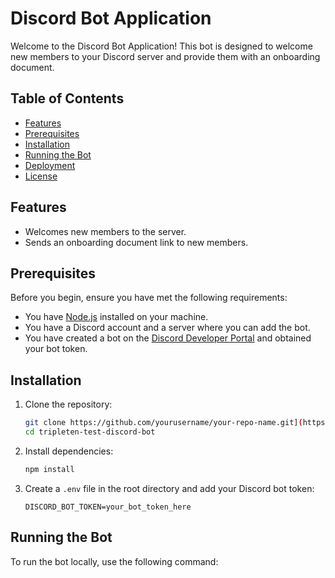 # Discord Bot Application

Welcome to the Discord Bot Application! This bot is designed to welcome new members to your Discord server and provide them with an onboarding document.

## Table of Contents
- [Features](#features)
- [Prerequisites](#prerequisites)
- [Installation](#installation)
- [Running the Bot](#running-the-bot)
- [Deployment](#deployment)
- [License](#license)

## Features
- Welcomes new members to the server.
- Sends an onboarding document link to new members.

## Prerequisites
Before you begin, ensure you have met the following requirements:
- You have [Node.js](https://nodejs.org/) installed on your machine.
- You have a Discord account and a server where you can add the bot.
- You have created a bot on the [Discord Developer Portal](https://discord.com/developers/applications) and obtained your bot token.

## Installation
1. Clone the repository:
   ```bash
   git clone https://github.com/yourusername/your-repo-name.git](https://github.com/Damieee/tripleten-test-discord-bot
   cd tripleten-test-discord-bot
   ```

2. Install dependencies:
   ```bash
   npm install
   ```

3. Create a `.env` file in the root directory and add your Discord bot token:
   ```plaintext
   DISCORD_BOT_TOKEN=your_bot_token_here
   ```

## Running the Bot
To run the bot locally, use the following command:
